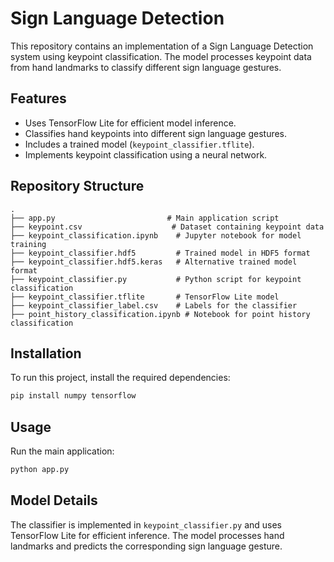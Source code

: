 # Sign Language Detection

This repository contains an implementation of a Sign Language Detection system using keypoint classification. The model processes keypoint data from hand landmarks to classify different sign language gestures.

## Features
- Uses TensorFlow Lite for efficient model inference.
- Classifies hand keypoints into different sign language gestures.
- Includes a trained model (`keypoint_classifier.tflite`).
- Implements keypoint classification using a neural network.

## Repository Structure
```
.
├── app.py                         # Main application script
├── keypoint.csv                    # Dataset containing keypoint data
├── keypoint_classification.ipynb    # Jupyter notebook for model training
├── keypoint_classifier.hdf5         # Trained model in HDF5 format
├── keypoint_classifier.hdf5.keras   # Alternative trained model format
├── keypoint_classifier.py           # Python script for keypoint classification
├── keypoint_classifier.tflite       # TensorFlow Lite model
├── keypoint_classifier_label.csv    # Labels for the classifier
├── point_history_classification.ipynb # Notebook for point history classification
```

## Installation
To run this project, install the required dependencies:
```sh
pip install numpy tensorflow
```

## Usage
Run the main application:
```sh
python app.py
```

## Model Details
The classifier is implemented in `keypoint_classifier.py` and uses TensorFlow Lite for efficient inference. The model processes hand landmarks and predicts the corresponding sign language gesture.

